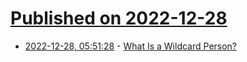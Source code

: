 # [Published on 2022-12-28](index.md)

* [2022-12-28, 05:51:28](https://news.ycombinator.com/item?id=34157907) - [What Is a Wildcard Person?](https://wildcardpeople.com/what-is-a-wildcard-person)
